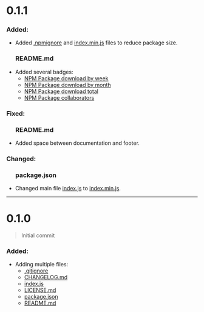 <h1>0.1.1</h1>

<h3>Added:</h3>

<ul>
    <li>Added <a href="./.npmignore">.npmignore</a> and <a href="./index.min.js">index.min.js</a> files to reduce package size.</li>
    <h3>README.md</h3>
    <li>Added several badges:
        <ul>
            <li>
                <a href="https://img.shields.io/npm/dw/witp?label=npm%20downloads" target="_blank">NPM Package download by week</a>
            </li>
            <li>
                <a href="https://img.shields.io/npm/dm/witp?label=npm%20downloads" target="_blank">NPM Package download by month</a>
            </li>
            <li>
                <a href="https://img.shields.io/npm/dt/witp?label=npm%20downloads" target="_blank">NPM Package download total</a>
            </li>
            <li>
                <a href="https://img.shields.io/npm/collaborators/witp" target="_blank">NPM Package collaborators</a>
            </li>
        </ul>
    </li>
</ul>

<h3>Fixed:</h3>

<ul>
    <h3>README.md</h3>
    <li>Added space between documentation and footer.</li>
</ul>

<h3>Changed:</h3>

<ul>
    <h3>package.json</h3>
    <li>Changed main file <a href="./index.js">index.js</a> to <a href="./index.js">index.min.js</a>.</li>
</ul>

<hr>

<h1>0.1.0</h1>
<blockquote>
    <p>Initial commit</p>
</blockquote>
<h3>Added:</h3>
<ul>
    <li>Adding multiple files:
        <ul>
            <li>
                <a href="https://github.com/AlexAnimateMp4/WITP/blob/50c81b0d4f90c3b036f066754dda556ae420d067/.gitignore">.gitignore</a>
            </li>
            <li>
                <a href="https://github.com/AlexAnimateMp4/WITP/blob/50c81b0d4f90c3b036f066754dda556ae420d067/CHANGELOG.md">CHANGELOG.md</a>
            </li>
            <li>
                <a href="https://github.com/AlexAnimateMp4/WITP/blob/50c81b0d4f90c3b036f066754dda556ae420d067/index.js">index.js</a>
            </li>
            <li>
                <a href="https://github.com/AlexAnimateMp4/WITP/blob/50c81b0d4f90c3b036f066754dda556ae420d067/LICENSE.md">LICENSE.md</a>
            </li>
            <li>
                <a href="https://github.com/AlexAnimateMp4/WITP/blob/50c81b0d4f90c3b036f066754dda556ae420d067/package.json">package.json</a>
            </li>
            <li>
                <a href="https://github.com/AlexAnimateMp4/WITP/blob/50c81b0d4f90c3b036f066754dda556ae420d067/README.md">README.md</a>
            </li>
        </ul>
    </li>
</ul>